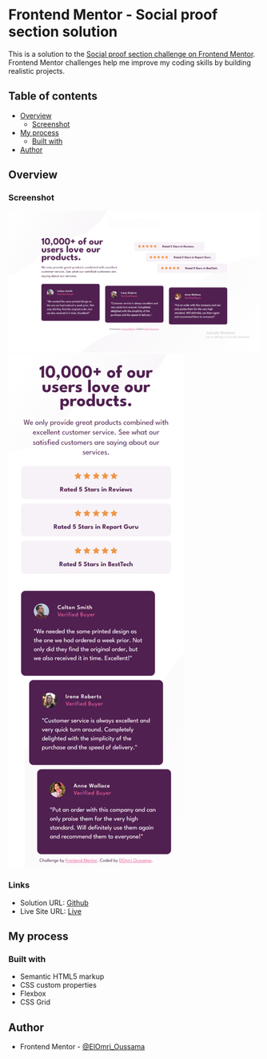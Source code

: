 # Frontend Mentor - Social proof section solution

This is a solution to the [Social proof section challenge on Frontend Mentor](https://www.frontendmentor.io/challenges/social-proof-section-6e0qTv_bA). Frontend Mentor challenges help me improve my coding skills by building realistic projects. 

## Table of contents

- [Overview](#overview)
  - [Screenshot](#screenshot)
- [My process](#my-process)
  - [Built with](#built-with)
- [Author](#author)

## Overview

### Screenshot

![Desktop Screenshot](desktop_screenshot.png)
![Mobile Screenshot](mobile_screenshot.png)

### Links

- Solution URL: [Github](https://github.com/oussamaelomri/social-Proof-Section)
- Live Site URL: [Live](https://your-live-site-url.com)

## My process

### Built with

- Semantic HTML5 markup
- CSS custom properties
- Flexbox
- CSS Grid


## Author

- Frontend Mentor - [@ElOmri_Oussama](https://www.frontendmentor.io/profile/oussamaelomri)
